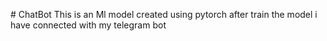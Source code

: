 #   C h a t B o t 
This is an Ml model created using pytorch after train the model i have connected with my telegram bot
 
 
